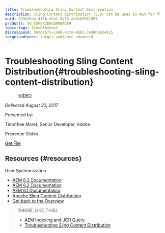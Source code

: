 ```yaml
---
title: Troubleshooting Sling Content Distribution
description: Sling Content Distribution (SCD) can be used in AEM for forward, reverse content distribution and synchronisation. In this session, we will provide details on how to troubleshoot and handle common issues with SCD. 
uuid: 823b2bda-411b-49af-9a75-ab5eb9562d57
products: SG_EXPERIENCEMANAGER
topic-tags: troubleshoot
discoiquuid: 58c61b72-166b-4c7e-ab63-3edd68e3e925
targetaudience: target-audience advanced
---
```


# Troubleshooting Sling Content Distribution{#troubleshooting-sling-content-distribution}

>[!VIDEO](https://video.tv.adobe.com/v/19451/?quality=9)

*Delivered August 23, 2017*

Presented by:

Timothee Maret, Senior Developer, Adobe

Presenter Slides

[Get File](assets/aem-gems-scd.pdf)

## Resources {#resources}

User Sychronization

* [AEM 6.3 Documentation](https://docs.adobe.com/docs/en/aem/6-3/administer/security/security/sync.html)
* [AEM 6.2 Documentation](https://docs.adobe.com/docs/en/aem/6-2/administer/security/security/sync.html)
* [AEM 6.1 Documentation](https://docs.adobe.com/docs/en/aem/6-1/administer/security/security/sync.html)
* [Apache Sling Content Distribution](https://sling.apache.org/documentation/bundles/content-distribution.html)
* [Get back to the Overview](https://helpx.adobe.com/experience-manager/kt/eseminars/gems/aem-index.html)

>[!MORE_LIKE_THIS]
>
>* [AEM Indexing and JCR Query](aem-indexing-jcr-query.md)
>* [Troubleshooting Sling Content Distribution](aem-troubleshooting-sling.md)
